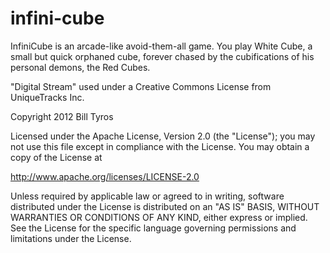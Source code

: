 infini-cube
===========

InfiniCube is an arcade-like avoid-them-all game. You play White Cube, a small but quick orphaned cube, forever chased by the cubifications of his personal demons, the Red Cubes.  

"Digital Stream" used under a Creative Commons License from UniqueTracks Inc.

Copyright 2012 Bill Tyros

Licensed under the Apache License, Version 2.0 (the "License");
you may not use this file except in compliance with the License.
You may obtain a copy of the License at

   http://www.apache.org/licenses/LICENSE-2.0

Unless required by applicable law or agreed to in writing, software
distributed under the License is distributed on an "AS IS" BASIS,
WITHOUT WARRANTIES OR CONDITIONS OF ANY KIND, either express or implied.
See the License for the specific language governing permissions and
limitations under the License.